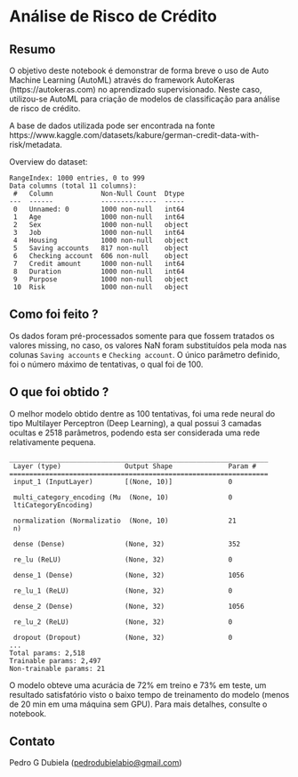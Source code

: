 # Análise de Risco de Crédito

## Resumo
<p>O objetivo deste notebook é demonstrar de forma breve o uso de Auto Machine Learning (AutoML) através do framework AutoKeras (https://autokeras.com)
no aprendizado supervisionado. Neste caso, utilizou-se AutoML
para criação de modelos de classificação para análise de risco de crédito.</p>
<p>A base de dados utilizada pode ser encontrada na fonte https://www.kaggle.com/datasets/kabure/german-credit-data-with-risk/metadata.</p>
Overview do dataset:

```
RangeIndex: 1000 entries, 0 to 999
Data columns (total 11 columns):
 #   Column            Non-Null Count  Dtype 
---  ------            --------------  ----- 
 0   Unnamed: 0        1000 non-null   int64 
 1   Age               1000 non-null   int64 
 2   Sex               1000 non-null   object
 3   Job               1000 non-null   int64 
 4   Housing           1000 non-null   object
 5   Saving accounts   817 non-null    object
 6   Checking account  606 non-null    object
 7   Credit amount     1000 non-null   int64 
 8   Duration          1000 non-null   int64 
 9   Purpose           1000 non-null   object
 10  Risk              1000 non-null   object
```

## Como foi feito ?
Os dados foram pré-processados somente para que fossem tratados os valores missing, no caso, os valores NaN foram substituídos pela moda nas colunas `Saving accounts` e `Checking account`.
O único parâmetro definido, foi o número máximo de tentativas, o qual foi de 100.

## O que foi obtido ?
O melhor modelo obtido dentre as 100 tentativas, foi uma rede neural do tipo Multilayer Perceptron (Deep Learning), a qual possui 3 camadas ocultas e 2518 parâmetros, podendo esta ser considerada uma rede relativamente pequena. 
```
_________________________________________________________________
 Layer (type)                Output Shape              Param #   
=================================================================
 input_1 (InputLayer)        [(None, 10)]              0         
                                                                 
 multi_category_encoding (Mu  (None, 10)               0         
 ltiCategoryEncoding)                                            
                                                                 
 normalization (Normalizatio  (None, 10)               21        
 n)                                                              
                                                                 
 dense (Dense)               (None, 32)                352       
                                                                 
 re_lu (ReLU)                (None, 32)                0         
                                                                 
 dense_1 (Dense)             (None, 32)                1056      
                                                                 
 re_lu_1 (ReLU)              (None, 32)                0         
                                                                 
 dense_2 (Dense)             (None, 32)                1056      
                                                                 
 re_lu_2 (ReLU)              (None, 32)                0         
                                                                 
 dropout (Dropout)           (None, 32)                0         
...
Total params: 2,518
Trainable params: 2,497
Non-trainable params: 21
```
O modelo obteve uma acurácia de 72% em treino  e 73% em teste, um resultado satisfatório visto o baixo tempo de treinamento do modelo (menos de 20 min em uma máquina sem GPU).
Para mais detalhes, consulte o notebook.


## Contato
Pedro G Dubiela (pedrodubielabio@gmail.com)